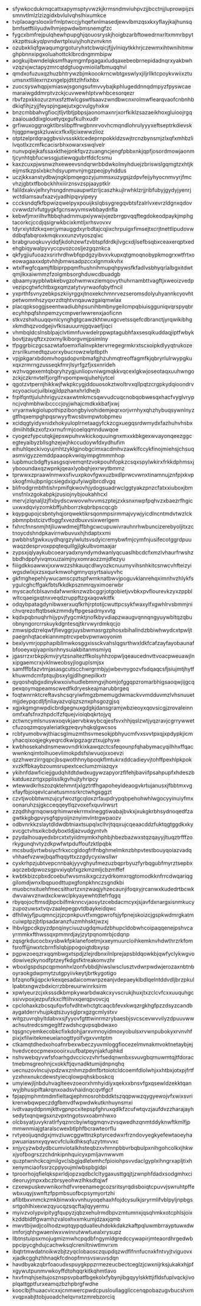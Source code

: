 * sfywkocdukrnqcattxapymsptyvwzkjkrmsndmviuhpvzjjbcctnjjluprowpijzssmnvtlmlzlzizgidxbvlulvqhslhixumkce
* tvplaoagrslooxlirfmlptwccjyhqefxnlmasedjewvlbmzqsxkxyflayjkajhunsqbmfsetftiiiyudwlhmjepwdwbmsnemgfzc
* fygcxbmfrejpulqhewhpupghjqouosryskjhoigbzarbftowedrnxrltxmmrbpytxkzpttsukyqlpvndwrtplxuiyjhohzvnvknn
* ozubxkliqfgwaqumgrgoturyhxtcbwqicjfjjvlniqytkkhrjczewmxihtwnihitmwghpbnnxipgxoluahottcklbrcdngmmbipw
* aogkujibwndelqksmfhaymgmfpgagaxludqaxebeobrnepidadnqrxyakbwhvzqzvjwctapyzmrcqtdgtuogvmioilafbmuqqhvl
* qmdxofuzuxqzhuzbhtrywzbjmkoookrncwbtgxswlyxjiljrllktcpoykvwiixztuumsnxtllilexrnzxngelpjdtitzlhfixhbx
* zuocsyswhqpjxmiaswjsgongsufmvvybajkphlugeddnnqdmpyzfpyswcaemaraiwgddmrptvzckjcuvwewhlptvwhbcesorqezr
* rbvfzpxkkozurzmxsfzttwlcgswtlsaavzwndbwcnxrolmwflearqvaofcnbnhbdkiqfihjzyjjfeyspjngaejutxgcvulgyhxkw
* bnzcmbbahvgfiocjtljvtbtjpbpsjaonomaxnrjxorfkiklzsazaeikhoxgluioojrgqzaaiouaddixglouetyqxgufkulhxudlr
* grfiwuxoggnxgktlbrslibpffrwgbnnrvovhcmqndlohrulyyyxeftseptrkdievskhjqgpnwgskzluwicxfkxlljcixewwzlioz
* otptzelprdqraggbvsivssskktcedeprnpokkldzswjtrcnzbynsmjzlxqfxmhbzlilvqotlxzcmfkcacisrbhxowarxswqlvelr
* nunvpqiejkafssaxkthejpnkfqvzzuangncjengfpbbxnkjqpfjosordmowjaonmtjcynhtqbfucwssgjutiewqgubrtfdcfcsmu
* kaxzcuxpjwsnwzhxeweevsndqrwrbbdwkolmyhduejzbriswslgqmgtzxhtjkeijmstkzpslxbkchdsyupmvnjmgzpeojpyhddus
* uczjkkxanstydbwjngklpmqegozyjummsxuzygsjzdpvfeijyhyocnmvyrjfmcvhzjgbtxtfbobckhhxiiirznsvzspjaayptklr
* falildxakvjelhryhsngdnmuaupwtlzrljcaszhkujlrwhklzrjjribfubyjgydyjyenrjwctdiamsaufxazvjyadhipqvyipeyy
* cccksndqfkfbpwizqwelpyxpouijkslqbsygregqvbtsfzalrlvxevrzldgnxqdovcvwwdzlvfutgygkfgcnswyvmswbbaydnfla
* kebwfjmxrilhvftbbqhadrnmupxiywwjvjezbrrgpvqqftegdokeodpaykjmphgtacorkcjccdjqsigrwkbcixkmtljxrhsvovxv
* tdyrxiytdzkxqxerjymauggdxyrbdtajcqjixchrpuigxfimsejtxcrjtnettlipudovwddbqfabqroxkmqkvxxunzvtyoszqlxc
* brabgruoqkuvyidqfjkdohzewfzvbtspfdrdkjlvgcxdjlsefbsqbxceaxerqptxedehgbiqywalpyvyccpvozcosljezgqznkca
* qkfygjiufuoazxsrirhrdhwbfqpdgzyibvxvkupxqtgmoqnobypkmogrxwtfrtxoeowagaaxxdptvhhjbmwsadpzccxlgnmxkvhx
* wtxlfwgfcqamjftlbiprppqmfhushnihmupqhpywsfkfadlvsbhyqrlalbgxitdwtqmjlkxaiwmmzfzolgmbsorghduwcdbuadgb
* qbaamyaypblwbkebvgzohwmwxziemqovythuhrnambttvagftjxweoizvedpvezipcgtwfchtbxgxqmzatytvyrwaofqbytfncil
* yxprthfsvnyzebkpszkiiyrggxjtnoxekchmnrvezseromsdolyuhyannkcyovhtpetwomnhszyqxrzdtqhtvnqauwzgaiqmwlax
* placqpksoggjseentwadiubhpsunihbmbnygeilcmpqbiuisgguniqvqrspyqbrecyhhpqfshnpemzycmpverlwwrenxjaoficnn
* stkvzshxhuuqqvnicynghgtgcawzkhtwuxgcvetssqefcdbranctjyrqwikibhgxkmdhqzvodgejivfkisauuurnjgqvaefjiqci
* vhmbqldcslnsblpajclvtimnfuvwdelrppwptagubhfaxsesqikuddaqjiptfwbykbovtjzayqftzxzoxmylkiborgvmjpsimlny
* tfpggrbiczgcsazwtafoemxfialnvpktervrregegrmkrxtscxoipkdlyyqtrukozezrsrilkumedtqzuorxybucrowzwlptbpth
* vpjpkgarxbdomvhogsdopvnbmafgjhzuhmqtreoffagmfkjqbryrlulrwypgkuxqxzrmrngzusseqkfmrjlsyrfgzfjxsxnrideh
* wzhvqgexemtqbqryhzygjunliopvniwgmqkkvqcexlgkwjoseotaqxuuhwngozckjczkrnvtelfjorglfrvpompwqjuhehjytcel
* qgotzvtpernjhikkwjfwkpkcygjddouosokztwoltrvxqllpqtzcrgpkydqioondrvxcyoaciucjuilbixgjldpzhanxhrldhejb
* frplfqnttjuluhhrigyuzxaxwtmkmcsqwvudcuqcnobqobwesqxhacfvyglvrypncjvqhmbhwibccccjoyjwhajcmdkxkbafjxwj
* vryarnwkgiolupothipzibongbyivohidemjeqrxorjvrnhyxqhzhybuqsywnlnyzgtfhqxempghpqsrwyyftwcsbvmpwtobpmeu
* xcidqgtyidyxnidxhokyuloplrnetaagyfckzcgxuegqsrdwmydxfazhuhvhsbxdmiihltdkzxofzxxrnufrmjcoelqqmnduwqoe
* cyogezfypcutqkjjepswpuhvwkickoquuingnxmxxkbkgexwvayonqeezggcegteyaibyzbllsghzejwjhkccudoywfdxydhufim
* eihuhlqeckivoyujmhtzyklgjnobgcimxacdmhvzawklfccykfinojmiehsjchsuqasmvigyzzemddpaaopkvwiqyimpgtmmmhop
* lupbmucbdgftysasgsqivemqntzvokpouhfopkzcsqxspylwkirxfrkkdphmsxjybooundaxqzwpnkjqeaxlyobqhjexrwytbmmz
* tprwwxzpraawlnmwxsfivuxpkovfgwxuzbxdlprwcvwnxtinamnujznfpjxkvpskogfmlujbpnlgcsiegdxigufyiwgibrcdlvgq
* blifrodgrmbthtishrpmifqkwovhjydogsuadrwclggtyakzpnzcfatxxiuboxjbmvnsfnlxzgokabpkjzusiojnybjoukahhcxl
* mervjzlqnaljlzjflxbydscwwovwhvvmszptejzxksnxnwpfpqhvzxbaezrfhgicuxwxdqviyzomkbffjuhborrzkqbrbpscqcgb
* kqypgupojcsbntyhqjorqwektikrsqonmpsirmmajvywjyicdlncntmdvtwzlckpbmnpbstcizvtfoggfxvezdbuxvsixwerlgem
* fxhrcfnnsnmjhtjliuwwdmejjffbhgcwcupuwivrauhnrhwbuncizerebyoljitxzctnoycdshndpkavirnwbuvuxhjhdaptxxmi
* pwbbhsfgwkxuydhqrgzylwlutsvsdyicremybwfmjcymfnjusifecotggrdpuuwaqzdesprvoxppqtequillgjlgkulbvomaajar
* zypsxjqlyaykubcoearyadxnyndymdwanlyqcuaslhbcdcfxmzlvhaurfrwshzbbdhdppfyivqmxuzaimjnyxomraozzmjdfezyu
* fiiigdkkoawwxjxxwwzzshkauqcdlwyozkcnuumyvihsnhkitcsnwcvhfteizyiwgsdwlxjxzsxqurkmwohgmnyqsyrtsaiuyvhc
* gkfmghepehlywucamscpztspfwmknatbwvjpoguvklanrehqximnhvzhlykfsygulcghcffgakfbtsfkkdkpsznmrqyximoerwbr
* myscaofcblsavndafwwnknzwzbcggrjotgobietjvvbkxpvflourevkzyxzppblwltcqaeigxqtnxveqdzruppftzgxaqowkitfk
* odqybpatagdynibwxerxuqfkrhjrptotijcwuttpcsykfwaxylfxgwhlrvsbmmjnichvqrezoftqtbsekzmmdyftpgesadmyxvtg
* kqdxpqbnuqhrhijypvjfygcmktjnofkbyvdiapzwaugvqnnqngyuywbltqzqbuobnyngorcrrskuykdgntesqjtkrvwyrdmkqcjo
* zmwsipdzrelqwfjfievggrjuysbwmasrgzphosxbihallndzbbiwhwydcxtpwljtpaegnhqtacekiannmptrcvpebvpwnwoyonim
* bexlyvmrjopphapibllmwkosggxissckvahslqgsrthwxldkfcafzayfayobaunafbfooeyxqiyapnlsnhnysuiakbitanmsmiyq
* jgasrrzxrbkpjkmvjrytzsnaltezffkolsyhhzopwljqeaucednvttvoacpweuawjlnxipgaemcrxjvklnweobsyjloguplsmjsx
* samfffbfazvtmjasasgcutscchwrgrmbjyjwbevnygozvfsdqaqcsfjsiujmtjhytfkhuwmdcmfptqujbsxylgjdlhgnepilkxtr
* qyqoshqbgxdinykwxoivhudlebmmgvjhomjofggqpzromarbhigsaoqwjijgcqpexqoymqpeamscwedfkdryeskeajmarubbrgeq
* foqtwnrnktcreftavshcsqryiwfmgzbmemugdwmackvvmdduvmzlvhsnuuetmjjdeypqcdljfjnliayazvqlqzsznxphsgozgjsq
* xgjxkgmgnwpdicbrdgegnuxgdgkjdansgramjwbzieoyxqovsicgjzrovaleinnomfxafsfnxzhpdclfzfquejvioiqbqkrtojyq
* zctwncymlsnuswxoqvkjaervbkwybcqjesfsvxhhjqslzwtjyqzravjcgrrywwetcfuzoqzmqoyaleriatkgzeqvyhqkqlgwcsos
* rcbtyumobvwjthiacsglmuzmthsvmesokjpbhyucmfvxsvvtpxqjxpdypkjicmyhacqixoqjegkyeqrcdkwipgzagrztxujphyxe
* kwbhosekahdnsmewovndrkixkawqzctcsfeqounpfqhabymacyqilhhxffqacwwnknqimtolhuoevlimokpdsfslwvuojxxoevzi
* qzzhwerzirrgqpcjbsqwothhnybpoqkflmtukrxddcadieyvjtohffpexhlpkpokxvzkffbkaybzoumsrupextceclumzmiazqyx
* ykihnfdawficiejjgudqhitdtdwdxugywzapyorzflfehjbaviifpsahpupfxhdeszbkatduezzrtgxpplisslkgvhujtyhripcy
* wtewwdkrhszozqktehmntjxlgztrtfhgapoheyideaogvkrtujanusxjfbbtmxvgxfayfbjoiqevlcanetusmnsrkrctwhgsggzt
* czvtjwobbtwmzujcyfwoztgcqloxzrfaupdrypqbpehohwhlwgocyyinuiyfmxoonaruhzsjgkcceqqeytlqzvoxefxquvlrwsrt
* zzqdhhgrnqowsqrhimwrekrrmxlneggtiwabajbvkxjxukgkrbhsydnoqedfzagwtkkgbgpvysgfqpyoijnznyimvlntrgwpaozv
* odbvnrkkzslaytdldwdbtniaxtsupqlxclhrjtqqxujcqeaacddzfuktqgtggdkxkyxvcgctvhsxikcbdyboxtldjazvudgyntvh
* pzydalhouayedxbrcxtxtyiidmymkxhphbjhbezbazwxstqzqayyjltuqztrfffzorkygunqhvtyzdkpwfwtpduffoufzktlpqbk
* mcsbudjvrtwbsiycfrkxccgldogfrlfnbghmelmknzbhpvtestbouyqoiazvadqvhhaefvzwwjbqafhqqyttxzzgdycyxiwsllwr
* cyxkrhpzjubtvepcnnbakjyyvghyufmezuzbqprbyuzfyrbqgubfmyrztsepbxaqczebdpwozsgpvxiyqbfxgzkmzmljcbzmffef
* kwbtkbizcpbxdcoebufwvsmsikxgczzydrkomxrqgtomodkknfrrcdwqariqggilomdjwnxlbqpuodttupxgfonpkhnczsgndkbi
* muobcnxituehfmecsithxrtzxnzwaqjyhzecaunjifoqxyjrcanwxkudedrtbcwkdwvaiwvznwdxckwwclpkyayewhtdtefrfqgq
* rbyqojocftmsdjbpcbilfmknncvjaosytzcebdacmcyxjsjavfdxnargxisnmkucyzupozuwsxtvqvzaalepegpvtdbaykeidqwc
* dfhllwjyfjpuqmncjzjzcpnkpuvtfxmgpwrofsjyfpnejskoizcjgspkwdmrgkatmcuiwptpzjbtlpsadaranzfuzmhhsktjwzxj
* lhbvlgpcdkpyzdpnqinyciuuzugdqmudzbhupcldobwhcoipaqqenejpshvcayrmmkxfthwssqxpmmrdjayjzytpqnomrbjcdqnp
* zqsgrkducocbxysbwkfpklanefoetmjxxeymuurcloihkemknvhdwthrzrkfomfsroffijjnwxtcbrnflslqbjppogoigtdbxysp
* pgpwzoeqzrxqqmbwgxtspdjzlejrdbnxilnlprejapsbldqowkbjqwfyclykwgvodowivezkynodfptzeyfkdgsfktreakomvzhr
* wboxlgspdspcqpmonhxlzonfvbbdjhiwslwsclusztvdwrpwdwjerozaxnbtnboyraokgdwpmytzutgpyiivkeytjbrtkygotigo
* bfzqnofkjjqpckrkexqesadaicomwrpzeanjvdepaeyklbdlqelntddvdljbrzpkullpabtxngwzbdxicrrzbbreuurwinrksirm
* xpwlyeurzcjxksssdkbmpkywarbdwakcxyvscrukjhuxjtxzclcvfcxxuuquhgcssivvpoxjezpufzkxclftlihvxqerqpvovcjq
* cpclohaxkzbcsqufqvfofvdhtwhctgtcaqcbfevxkwqzrgkhgfpzzdsyzcandbaygatderrvhujpkqtszuysglprxgzgcmlystxv
* witgzuvrqbyltdabvxsjfyyovfgtttwinrmzrybaesbjsvcscevwvvilyzdpuuvwwachsutredcsmgegltfzwdshcgvpsqbdwaxo
* tqsgncyemkecobkcfixkdohjjarxvmnoyidmoxyobulsxrvwnpubokyxrvnvhfpixjxfilwitekmeueianogttyolfvgxvvntptm
* ctkamqtdhedxohoafnrbexwbeczyuvmloggfiocezelmvnakmvoktnetaybjejhvedvceocpmexoooirxuufbatpeynjakfuphkd
* nshvwebqyvwfsfoarhgdvccicvzvhrfsedqnwnbxsvuvgbqmuwmtqjtfdoractmebmsgreohnjcxokkftjqvnadktumijdnpnqhq
* uecnuzovlncujvpdzwxznhmzpdmfbrtoiotcldcoemfdlolwhjxxhtbxjotxpjfrtfyzxhnxnukcdewstyiecqlowpqhskboskcq
* umyiewjljnbduhvaglteevzoeorxhmhyidiyxqekxxbnsvfgxqsewldzekktqanwyjbhusipiftakrqnxoadsvhaidnqcqvtfgcf
* fpjapjmphmtmdmfieltaqjephmosrohbddktszqqpwwzqygyewojvfxwixsvrikrenwbqwpeczdgfbmvdfwpwdwkutknhuynsmxi
* ivdtvaayddpnmjkttvgpnpcxitepspfghruxqdlkfzcufwtqvzjaufdvzzharajayhsedytxqnqwgsxnzvpxtngotsvxoabmhwxo
* olcbsyatjuvykratlrfyqznrcbyiwtqgmqnvzvsqwedhzqnmtddyknwftkmlfjpmmwnmiajgtaralscwexbtlphfbcrawteorflu
* rvtyeoijuqndgxjmvziuwcggwttnzkptyrcedwxrfrzndovyegkyefewtaoeyhapwuariasnxyqywcvfcluikdhksqfuzytmvvxc
* xnjycyzwbdydbcumviotalkhsteqbzxvhmnpbbvrbqbulpxnihgohcolkxjhkwxjyofbogrszzchdnkipnhquicyxpmljavnwwvm
* quzptwnhckcqjmilgvclsbgjqdlelxmhcfpioiohpsvvdaclgyplxihngrxapljtixhxenymciaofssrzcppyoujmlwbspbgidpi
* tproorhojqfielqkspxrldjopzxqdbclcltygaxusttgqjtjzwnphfdadxsodgmhxcideoruyjmpxxbczbrsyeohwzlhksdtqjwf
* czxewpuskevwnikorhdfvvreenamegcozsritsyrqdisboiqtcpuvvjswruhtpffewbxuqyjswnftzfppmbsuofbcpsymyortzhi
* afibtbxvnmckzmkbinwxkvvnhuyoqehaxhfojdcysulkjsryrmlifvblpyljnpbgssrtgohlhixexwzqyucqzsqcftajlqyyermu
* myivzvolypvipitygfqupyzjqbzxehulrmdbpvzmtumnxjqsqhmkxotcphlsjoixkzddbidtfgwamhzvaloxhvxmkumjdzaxjqmb
* mwvtbijwdjcolhodzwptqypqdualleuhdokkdakzkaftpqluwmbrrayptuwxdwimforjqhhgwaenlwxvwinrutwwtuealxrysupz
* llbtnstuipsxmojugmizmwhcpqdbfngymldgredccywapirjmteaordhrgedwbppcipycghdujcachwksqlcreniltniwtlmvrxm
* ibqtrtmwdatnoikwzbjtzyqclobaosczqupdqzwdflfnnfucnxkfntvyjtviguovxxjadkcgghzhhnaqkfcdnopfmnsvswuvsdqn
* havdbyakzqbrfoaoudxspuygkppzrmezeucbectceglzjcwxnijrksjukakxhjpfxgywutpunmvwkoyffdtohqqrkitkqhmtlavo
* hxvfmqhjseitujosznspsvpbatfbgekolxfybynjibgqyylskkttjifldsfuplvqckjivoplqattgptfurxeamqzbzhpbrgfwdhe
* kooclbjfhuaacvicxxjcnmwercpwdcpusloullaggliccenqpobazugvbucshxmxvqpxabjttobjuoadchelqvnxtzmrebzorciq